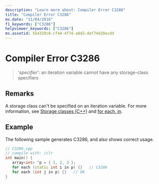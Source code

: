 ```yaml
---
description: "Learn more about: Compiler Error C3286"
title: "Compiler Error C3286"
ms.date: "11/04/2016"
f1_keywords: ["C3286"]
helpviewer_keywords: ["C3286"]
ms.assetid: 554328c8-cf44-4f7d-a8d2-def74d28ecdd
---
```

# Compiler Error C3286

> '*specifier*': an iteration variable cannot have any storage-class specifiers

## Remarks

A storage class can't be specified on an iteration variable. For more information, see [Storage classes (C++)](../../cpp/storage-classes-cpp.md) and [for each, in](../../dotnet/for-each-in.md).

## Example

The following sample generates C3286, and also shows correct usage.

```cpp
// C3286.cpp
// compile with: /clr
int main() {
   array<int> ^p = { 1, 2, 3 };
   for each (static int i in p) {}   // C3286
   for each (int j in p) {}   // OK
}
```

